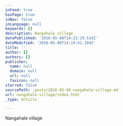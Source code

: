 ```yaml
---
inFeed: true
hasPage: true
inNav: false
inLanguage: null
keywords: []
description: Nangahale village
datePublished: '2016-05-08T14:21:19.514Z'
dateModified: '2016-05-08T14:19:41.104Z'
title: ''
author: []
authors: []
publisher:
  name: null
  domain: null
  url: null
  favicon: null
starred: false
sourcePath: _posts/2016-05-08-nangahale-village.md
url: nangahale-village/index.html
_type: Article

---
```

Nangahale village